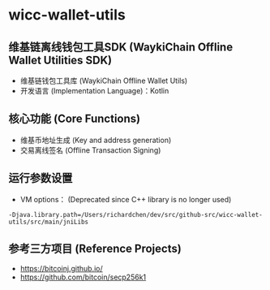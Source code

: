 # wicc-wallet-utils

## 维基链离线钱包工具SDK (WaykiChain Offline Wallet Utilities SDK)

 * 维基链钱包工具库 (WaykiChain Offline Wallet Utils)
 * 开发语言 (Implementation Language)：Kotlin 
 
## 核心功能 (Core Functions)
* 维基币地址生成 (Key and address generation)
* 交易离线签名 (Offline Transaction Signing)

## 运行参数设置

* VM options： (Deprecated since C++ library is no longer used) 
```
-Djava.library.path=/Users/richardchen/dev/src/github-src/wicc-wallet-utils/src/main/jniLibs
```

## 参考三方项目 (Reference Projects)
* https://bitcoinj.github.io/
* https://github.com/bitcoin/secp256k1

